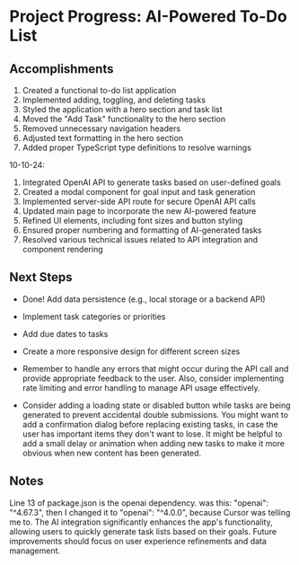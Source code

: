 # Project Progress: AI-Powered To-Do List

## Accomplishments
1. Created a functional to-do list application
2. Implemented adding, toggling, and deleting tasks
3. Styled the application with a hero section and task list
4. Moved the "Add Task" functionality to the hero section
5. Removed unnecessary navigation headers
6. Adjusted text formatting in the hero section
7. Added proper TypeScript type definitions to resolve warnings

10-10-24:

1. Integrated OpenAI API to generate tasks based on user-defined goals
2. Created a modal component for goal input and task generation
3. Implemented server-side API route for secure OpenAI API calls
4. Updated main page to incorporate the new AI-powered feature
5. Refined UI elements, including font sizes and button styling
6. Ensured proper numbering and formatting of AI-generated tasks
7. Resolved various technical issues related to API integration and component rendering



## Next Steps
- Done! Add data persistence (e.g., local storage or a backend API)
- Implement task categories or priorities
- Add due dates to tasks
- Create a more responsive design for different screen sizes
- Remember to handle any errors that might occur during the API call and provide appropriate feedback to the user. 
Also, consider implementing rate limiting and error handling to manage API usage effectively.

- Consider adding a loading state or disabled button while tasks are being generated to prevent accidental double submissions.
You might want to add a confirmation dialog before replacing existing tasks, in case the user has important items they don't want to lose.
It might be helpful to add a small delay or animation when adding new tasks to make it more obvious when new content has been generated.


## Notes
 Line 13 of package.json is the openai dependency. was this: "openai": "^4.67.3", then I changed it to "openai": "^4.0.0", because Cursor was telling me to.
 The AI integration significantly enhances the app's functionality, allowing users to quickly generate task lists based on their goals. Future improvements should focus on user experience refinements and data management.

